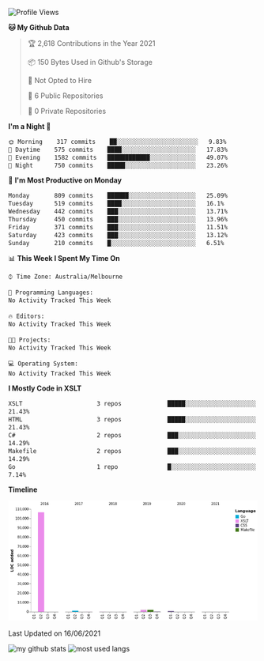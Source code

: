 <!--START_SECTION:waka-->
![Profile Views](http://img.shields.io/badge/Profile%20Views-0-blue)

**🐱 My Github Data** 

> 🏆 2,618 Contributions in the Year 2021
 > 
> 📦 150 Bytes Used in Github's Storage 
 > 
> 🚫 Not Opted to Hire
 > 
> 📜 6 Public Repositories 
 > 
> 🔑 0 Private Repositories  
 > 
**I'm a Night 🦉** 

```text
🌞 Morning    317 commits    ██░░░░░░░░░░░░░░░░░░░░░░░   9.83% 
🌆 Daytime    575 commits    ████░░░░░░░░░░░░░░░░░░░░░   17.83% 
🌃 Evening    1582 commits   ████████████░░░░░░░░░░░░░   49.07% 
🌙 Night      750 commits    █████░░░░░░░░░░░░░░░░░░░░   23.26%

```
📅 **I'm Most Productive on Monday** 

```text
Monday       809 commits    ██████░░░░░░░░░░░░░░░░░░░   25.09% 
Tuesday      519 commits    ████░░░░░░░░░░░░░░░░░░░░░   16.1% 
Wednesday    442 commits    ███░░░░░░░░░░░░░░░░░░░░░░   13.71% 
Thursday     450 commits    ███░░░░░░░░░░░░░░░░░░░░░░   13.96% 
Friday       371 commits    ███░░░░░░░░░░░░░░░░░░░░░░   11.51% 
Saturday     423 commits    ███░░░░░░░░░░░░░░░░░░░░░░   13.12% 
Sunday       210 commits    █░░░░░░░░░░░░░░░░░░░░░░░░   6.51%

```


📊 **This Week I Spent My Time On** 

```text
⌚︎ Time Zone: Australia/Melbourne

💬 Programming Languages: 
No Activity Tracked This Week

🔥 Editors: 
No Activity Tracked This Week

🐱‍💻 Projects: 
No Activity Tracked This Week

💻 Operating System: 
No Activity Tracked This Week

```

**I Mostly Code in XSLT** 

```text
XSLT                     3 repos             █████░░░░░░░░░░░░░░░░░░░░   21.43% 
HTML                     3 repos             █████░░░░░░░░░░░░░░░░░░░░   21.43% 
C#                       2 repos             ███░░░░░░░░░░░░░░░░░░░░░░   14.29% 
Makefile                 2 repos             ███░░░░░░░░░░░░░░░░░░░░░░   14.29% 
Go                       1 repo              █░░░░░░░░░░░░░░░░░░░░░░░░   7.14%

```


**Timeline**

![Chart not found](https://raw.githubusercontent.com/opoudjis/opoudjis/main/charts/bar_graph.png) 


 Last Updated on 16/06/2021
<!--END_SECTION:waka-->


![my github stats](https://github-readme-stats.vercel.app/api?username=opoudjis&show_icons=true&theme=tokyonight&line_height=27)
![most used langs](https://github-readme-stats.vercel.app/api/top-langs/?username=opoudjis&hide=css,html&theme=tokyonight)

<!--
**opoudjis/opoudjis** is a ✨ _special_ ✨ repository because its `README.md` (this file) appears on your GitHub profile.

Here are some ideas to get you started:

- 🔭 I’m currently working on ...
- 🌱 I’m currently learning ...
- 👯 I’m looking to collaborate on ...
- 🤔 I’m looking for help with ...
- 💬 Ask me about ...
- 📫 How to reach me: ...
- 😄 Pronouns: ...
- ⚡ Fun fact: ...
-->

